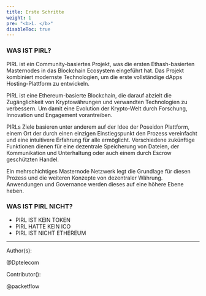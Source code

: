 ```yaml
---
title: Erste Schritte
weight: 1
pre: "<b>1. </b>"
disableToc: true
---
```


### WAS IST PIRL?
PIRL ist ein Community-basiertes Projekt, was die ersten Ethash-basierten Masternodes in das Blockchain Ecosystem eingeführt hat. Das Projekt kombiniert modernste Technologien, um die erste vollständige dApps Hosting-Plattform zu entwickeln.

PIRL ist eine Ethereum-basierte Blockchain, die darauf abzielt die Zugänglichkeit von Kryptowährungen und verwandten Technologien zu verbessern. Um damit eine Evolution der Krypto-Welt durch Forschung, Innovation und Engagement vorantreiben.

PIRLs Ziele basieren unter anderem auf der Idee der Poseidon Plattform, einem Ort der durch einen einzigen Einstiegspunkt den Prozess vereinfacht und eine intuitivere Erfahrung für alle ermöglicht. Verschiedene zukünftige Funktionen dienen für eine dezentrale Speicherung von Dateien, der Kommunikation und Unterhaltung oder auch einem durch Escrow geschützten Handel.

Ein mehrschichtiges Masternode Netzwerk legt die Grundlage für diesen Prozess und die weiteren Konzepte von dezentraler Währung. Anwendungen und Governance werden dieses auf eine höhere Ebene heben.

### WAS IST PIRL NICHT?

* PIRL IST KEIN TOKEN
* PIRL HATTE KEIN ICO
* PIRL IST NICHT ETHEREUM

---
Author(s):

@Dptelecom

Contributor():

@packetflow
